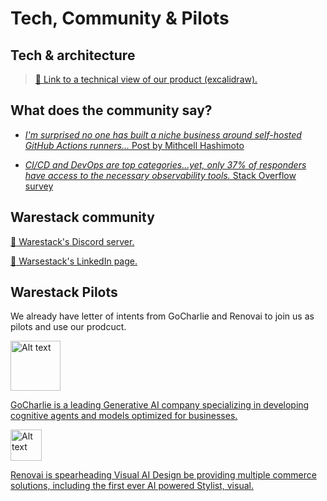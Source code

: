 # Tech, Community & Pilots

## Tech & architecture

> <a href="https://excalidraw.com/#room=cbe9ad7e3782f2d4aadf,9BBCJcrK9sjLaqtQNm_Cdw
" target="_blank"> :file_folder: Link to a technical view of our product (excalidraw). </a>

## What does the community say?

* <a href="https://twitter.com/mitchellh/status/1731071326201561194?s=46&t=WgmgJJS9NisHL6I8Oqg4_A" target="_blank"> *I'm surprised no one has built a niche business around self-hosted GitHub Actions runners...* Post by Mithcell Hashimoto</a>

* <a href="https://survey.stackoverflow.co/2022" target="_blank">*CI/CD and DevOps are top categories...yet, only 37% of responders have access to the necessary observability tools.* Stack Overflow survey</a>

## Warestack community

<a href="https://discord.com/invite/pqg5sxhx6Y" target="_blank"> :link: Warestack's Discord server. </a>

<a href="https://www.linkedin.com/company/36080416" target="_blank"> :link: Warsestack's LinkedIn page. </a>

## Warestack Pilots

We already have letter of intents from GoCharlie and Renovai to join us as pilots and use our prodcuct.

<div class="grid">
  <a href="https://gocharlie.ai/" class="card" > <img title="a title" alt="Alt text" width=80 src="https://images.crunchbase.com/image/upload/c_pad,f_auto,q_auto:eco,dpr_1/axudveulhl8vqfvglhl8">  <p>GoCharlie is a leading Generative AI company specializing in developing cognitive agents and models optimized for businesses.</p></a>

  <a href="https://gocharlie.ai/" class="card" > <img title="a title" alt="Alt text" width=50 src="https://www.renovai.com/wp-content/uploads/2021/06/logo-e1625733831590.png"> <p> Renovai is spearheading Visual AI Design be providing multiple commerce solutions, including the first ever AI powered Stylist, visual.</p></a>

</div>

